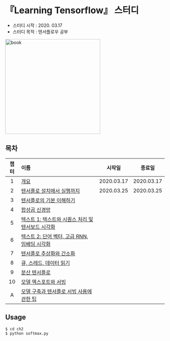 # 『Learning Tensorflow』  스터디
- 스터디 시작 : 2020. 03.17
- 스터디 목적 : 텐서플로우 공부

<img src="https://user-images.githubusercontent.com/21326503/76810701-5875f380-6832-11ea-9fca-29976753ddf7.jpg" width="300px" alt="book"></img><br/>

## 목차
|챕터|이름|시작일|종료일|
|:---:|:---|:---:|:---:|
|1|[개요]()|2020.03.17|2020.03.17|
|2|[텐서플로 설치에서 실행까지]()|2020.03.25|2020.03.25|
|3|[텐서플로의 기본 이해하기]()|||
|4|[합성곱 신경망]()|||
|5|[텍스트 1: 텍스트와 시퀀스 처리 및 텐서보드 시각화]()|||
|6|[텍스트 2: 단어 벡터, 고급 RNN, 임베딩 시각화]()|||
|7|[텐서플로 추상화와 간소화]()|||
|8|[큐, 스레드, 데이터 읽기]()|||
|9|[분산 텐서플로]()|||
|10|[모델 엑스포트와 서빙]()|||
|A|[모델 구축과 텐서플로 서빙 사용에 관한 팁]()|||

## Usage
```
$ cd ch2
$ python softmax.py
```
